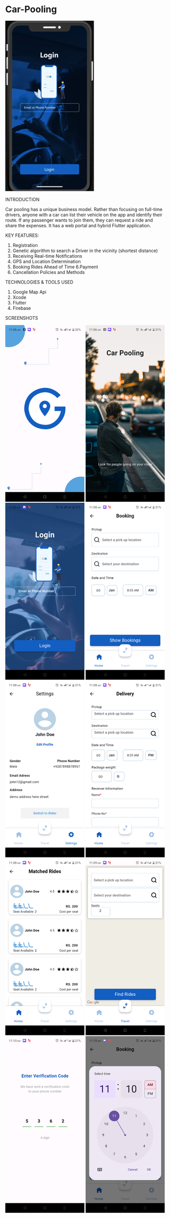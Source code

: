 # Car-Pooling
<img src = "111.png" width ="280" />


INTRODUCTION

Car pooling has a unique business model. Rather than focusing on full-time drivers, anyone with a car can list their vehicle on the app and identify their route. If any passenger wants to join them, they can request a ride and share the expenses. It has a web portal and hybrid Flutter application.

KEY FEATURES:
1. Registration
2. Genetic algorithm to search a Driver in the vicinity (shortest distance)
3. Receiving Real-time Notifications
4. GPS and Location Determination
5. Booking Rides Ahead of Time
6.Payment
7. Cancellation Policies and Methods

TECHNOLOGIES & TOOLS USED

1. Google Map Api
2. Xcode
3. Flutter
4. Firebase


SCREENSHOTS

<img src = "1.png" width ="250" /> <img src = "2.png" width ="250" /> <img src = "3.png" width ="250" /> <img src = "4.png" width ="250" /> <img src = "5.png" width ="250" /> <img src = "6.png" width ="250" /> <img src = "7.png" width ="250" /> <img src = "8.png" width ="250" /> <img src = "9.png" width ="250" /> <img src = "10.png" width ="250" /> 
